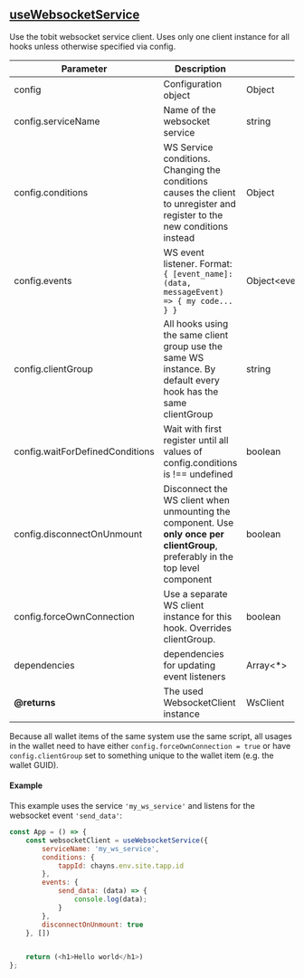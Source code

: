 ## [useWebsocketService](useWebsocketService.js)
Use the tobit websocket service client.
Uses only one client instance for all hooks unless otherwise specified via config.

| Parameter | Description | Type | Default/required |
|------|--------------|-----------|-------------|
|config| Configuration object | Object | required |
|config.serviceName | Name of the websocket service | string | required |
|config.conditions | WS Service conditions. Changing the conditions causes the client to unregister and register to the new conditions instead | Object | required |
|config.events | WS event listener. Format: <br>`{ [event_name]: (data, messageEvent) => { my code... } }` | Object<eventName,eventListener> | required|
|config.clientGroup | All hooks using the same client group use the same WS instance. By default every hook has the same clientGroup | string | `''` |
|config.waitForDefinedConditions | Wait with first register until all values of config.conditions is !== undefined | boolean | `true`|
|config.disconnectOnUnmount | Disconnect the WS client when unmounting the component. Use **only once per clientGroup**, preferably in the top level component | boolean | false |
|config.forceOwnConnection | Use a separate WS client instance for this hook. Overrides clientGroup. | boolean | `false` (`true` if in Wallet) |
|dependencies | dependencies for updating event listeners | Array<*> | [] |
| **@returns** | The used WebsocketClient instance | WsClient | |

Because all wallet items of the same system use the same script, all usages in the wallet need to have either `config.forceOwnConnection = true` or have `config.clientGroup` set to something unique to the wallet item (e.g. the wallet GUID).

#### Example
This example uses the service `'my_ws_service'` and listens for the websocket event `'send_data'`:
```javascript
const App = () => {
    const websocketClient = useWebsocketService({
        serviceName: 'my_ws_service',
        conditions: {
            tappId: chayns.env.site.tapp.id
        },
        events: {
            send_data: (data) => {
                console.log(data);
            }
        },
        disconnectOnUnmount: true
    }, [])


    return (<h1>Hello world</h1>)
};
```
